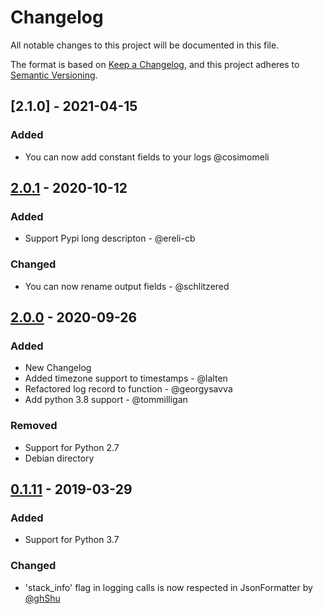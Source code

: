 # Changelog
All notable changes to this project will be documented in this file.

The format is based on [Keep a Changelog](https://keepachangelog.com/en/1.0.0/),
and this project adheres to [Semantic Versioning](https://semver.org/spec/v2.0.0.html).


## [2.1.0] - 2021-04-15
### Added
- You can now add constant fields to your logs @cosimomeli
## [2.0.1] - 2020-10-12
### Added
- Support Pypi long descripton - @ereli-cb
### Changed
- You can now rename output fields - @schlitzered

## [2.0.0] - 2020-09-26
### Added
- New Changelog
- Added timezone support to timestamps - @lalten
- Refactored log record to function - @georgysavva
- Add python 3.8 support - @tommilligan
### Removed
- Support for Python 2.7
- Debian directory

## [0.1.11] - 2019-03-29
### Added
- Support for Python 3.7
### Changed
- 'stack_info' flag in logging calls is now respected in JsonFormatter by [@ghShu](https://github.com/ghShu)


[2.0.1]: https://github.com/madzak/python-json-logger/compare/v2.0.0...v2.0.1
[2.0.0]: https://github.com/madzak/python-json-logger/compare/v0.1.11...v2.0.0
[0.1.11]: https://github.com/madzak/python-json-logger/compare/v0.1.10...v0.1.11
